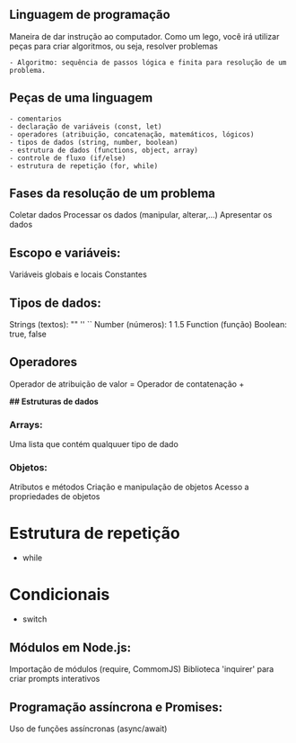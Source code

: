 ## Linguagem de programação

Maneira de dar instrução ao computador. 
Como um lego, você irá utilizar peças para criar algoritmos, ou seja, resolver problemas
    
    - Algoritmo: sequência de passos lógica e finita para resolução de um problema.

## Peças de uma linguagem

    - comentarios
    - declaração de variáveis (const, let)
    - operadores (atribuição, concatenação, matemáticos, lógicos)
    - tipos de dados (string, number, boolean)
    - estrutura de dados (functions, object, array)
    - controle de fluxo (if/else)
    - estrutura de repetição (for, while)

## Fases da resolução de um problema

Coletar dados
Processar os dados (manipular, alterar,...)
Apresentar os dados

## Escopo e variáveis:

Variáveis globais e locais
Constantes

## Tipos de dados:

Strings (textos): "" '' ``
Number (números): 1 1.5 
Function (função)
Boolean: true, false

## Operadores

Operador de atribuição de valor =
Operador de contatenação +
    
   **## Estruturas de dados**
### Arrays:
Uma lista que contém qualquuer tipo de dado

### Objetos:
Atributos e métodos
Criação e manipulação de objetos
Acesso a propriedades de objetos


# Estrutura de repetição

- while

# Condicionais

- switch

## Módulos em Node.js:

Importação de módulos (require, CommomJS)
Biblioteca 'inquirer' para criar prompts interativos

## Programação assíncrona e Promises:

Uso de funções assíncronas (async/await)